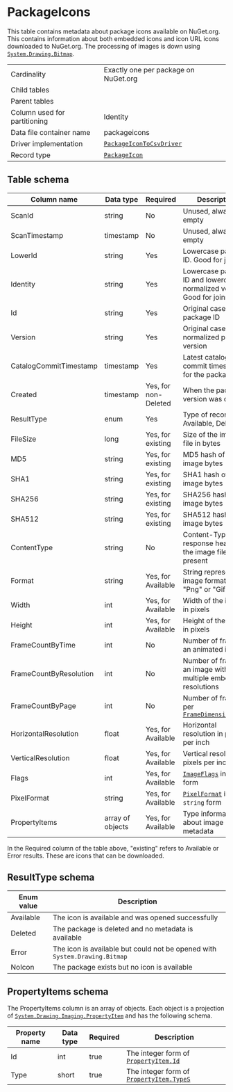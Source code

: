 # PackageIcons

This table contains metadata about package icons available on NuGet.org. This contains information about both embedded
icons and icon URL icons downloaded to NuGet.org. The processing of images is down using [`System.Drawing.Bitmap`](https://docs.microsoft.com/en-us/dotnet/api/system.drawing.bitmap).

|                              |                                                                                                                   |
| ---------------------------- | ----------------------------------------------------------------------------------------------------------------- |
| Cardinality                  | Exactly one per package on NuGet.org                                                                              |
| Child tables                 |                                                                                                                   |
| Parent tables                |                                                                                                                   |
| Column used for partitioning | Identity                                                                                                          |
| Data file container name     | packageicons                                                                                                      |
| Driver implementation        | [`PackageIconToCsvDriver`](../../src/Worker.Logic/CatalogScan/Drivers/PackageIconToCsv/PackageIconToCsvDriver.cs) |
| Record type                  | [`PackageIcon`](../../src/Worker.Logic/CatalogScan/Drivers/PackageIconToCsv/PackageIcon.cs)                       |

## Table schema

| Column name            | Data type        | Required             | Description                                                                                                                           |
| ---------------------- | ---------------- | -------------------- | ------------------------------------------------------------------------------------------------------------------------------------- |
| ScanId                 | string           | No                   | Unused, always empty                                                                                                                  |
| ScanTimestamp          | timestamp        | No                   | Unused, always empty                                                                                                                  |
| LowerId                | string           | Yes                  | Lowercase package ID. Good for joins                                                                                                  |
| Identity               | string           | Yes                  | Lowercase package ID and lowercase, normalized version. Good for joins                                                                |
| Id                     | string           | Yes                  | Original case package ID                                                                                                              |
| Version                | string           | Yes                  | Original case, normalized package version                                                                                             |
| CatalogCommitTimestamp | timestamp        | Yes                  | Latest catalog commit timestamp for the package                                                                                       |
| Created                | timestamp        | Yes, for non-Deleted | When the package version was created                                                                                                  |
| ResultType             | enum             | Yes                  | Type of record (e.g. Available, Deleted)                                                                                              |
| FileSize               | long             | Yes, for existing    | Size of the image file in bytes                                                                                                       |
| MD5                    | string           | Yes, for existing    | MD5 hash of the image bytes                                                                                                           |
| SHA1                   | string           | Yes, for existing    | SHA1 hash of the image bytes                                                                                                          |
| SHA256                 | string           | Yes, for existing    | SHA256 hash of the image bytes                                                                                                        |
| SHA512                 | string           | Yes, for existing    | SHA512 hash of the image bytes                                                                                                        |
| ContentType            | string           | No                   | Content-Type response header on the image file, if present                                                                            |
| Format                 | string           | Yes, for Available   | String representing image format, e.g. "Png" or "Gif"                                                                                 |
| Width                  | int              | Yes, for Available   | Width of the image in pixels                                                                                                          |
| Height                 | int              | Yes, for Available   | Height of the image in pixels                                                                                                         |
| FrameCountByTime       | int              | No                   | Number of frames in an animated image                                                                                                 |
| FrameCountByResolution | int              | No                   | Number of frames in an image with multiple embedded resolutions                                                                       |
| FrameCountByPage       | int              | No                   | Number of frames, per [`FrameDimension.Page`](https://docs.microsoft.com/en-us/dotnet/api/system.drawing.imaging.framedimension.page) |
| HorizontalResolution   | float            | Yes, for Available   | Horizontal resolution in pixels per inch                                                                                              |
| VerticalResolution     | float            | Yes, for Available   | Vertical resolution in pixels per inch                                                                                                |
| Flags                  | int              | Yes, for Available   | [`ImageFlags`](https://docs.microsoft.com/en-us/dotnet/api/system.drawing.imaging.imageflags) in `int` form                           |
| PixelFormat            | string           | Yes, for Available   | [`PixelFormat`](https://docs.microsoft.com/en-us/dotnet/api/system.drawing.imaging.pixelformat) in `string` form                      |
| PropertyItems          | array of objects | Yes, for Available   | Type information about image metadata                                                                                                 |

In the Required column of the table above, "existing" refers to Available or Error results. These are icons that can be downloaded.

## ResultType schema

| Enum value | Description                                                                |
| ---------- | -------------------------------------------------------------------------- |
| Available  | The icon is available and was opened successfully                          |
| Deleted    | The package is deleted and no metadata is available                        |
| Error      | The icon is available but could not be opened with `System.Drawing.Bitmap` |
| NoIcon     | The package exists but no icon is available                                |

## PropertyItems schema

The PropertyItems column is an array of objects. Each object is a projection of [`System.Drawing.Imaging.PropertyItem`](https://docs.microsoft.com/en-us/dotnet/api/system.drawing.imaging.propertyitem) and has the following schema.

| Property name | Data type | Required | Description                                                                                                                      |
| ------------- | --------- | -------- | -------------------------------------------------------------------------------------------------------------------------------- |
| Id            | int       | true     | The integer form of [`PropertyItem.Id`](https://docs.microsoft.com/en-us/dotnet/api/system.drawing.imaging.propertyitem.id)      |
| Type          | short     | true     | The integer form of [`PropertyItem.TypeS`](https://docs.microsoft.com/en-us/dotnet/api/system.drawing.imaging.propertyitem.type) |
